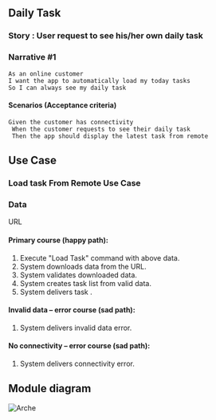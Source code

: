 ##  Daily Task
### Story : User request to see his/her own daily task

### Narrative #1

```
As an online customer
I want the app to automatically load my today tasks
So I can always see my daily task
```

#### Scenarios (Acceptance criteria)

```
Given the customer has connectivity
 When the customer requests to see their daily task
 Then the app should display the latest task from remote
```

## Use Case
### Load task From Remote Use Case

### Data
URL

#### Primary course (happy path):
1. Execute "Load Task" command with above data.
2. System downloads data from the URL.
3. System validates downloaded data.
4. System creates task list from valid data.
5. System delivers task .

#### Invalid data – error course (sad path):
1. System delivers invalid data error.

#### No connectivity – error course (sad path):
1. System delivers connectivity error.

## Module diagram
![Arche](https://github.com/HtawNai/DailyTask/assets/91857145/66d7b73d-b91c-4359-90a1-a30748fe4735)
